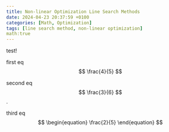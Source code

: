 ```yaml
---
title: Non-linear Optimization Line Search Methods
date: 2024-04-23 20:37:59 +0100
categories: [Math, Optimization]
tags: [line search method, non-linear optimization]
math:true
---
```


test!

first eq $$ \frac{4}{5} $$ 

second eq $$ \frac{3}{6} $$ .

third eq
$$
\begin{equation}
\frac{2}{5}
\end{equation}
$$